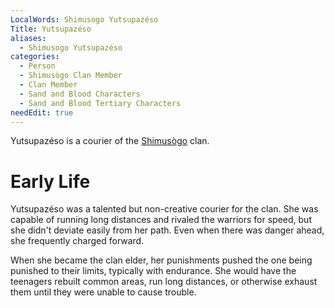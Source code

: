 ```yaml
---
LocalWords: Shimusogo Yutsupazéso
Title: Yutsupazéso
aliases:
  - Shimusogo Yutsupazéso
categories:
  - Person
  - Shimusògo Clan Member
  - Clan Member
  - Sand and Blood Characters
  - Sand and Blood Tertiary Characters
needEdit: true
---
```


Yutsupazéso is a courier of the [Shimusògo]() clan.

# Early Life

Yutsupazéso was a talented but non-creative courier for the clan. She was capable of running long distances and rivaled the warriors for speed, but she didn't deviate easily from her path. Even when there was danger ahead, she frequently charged forward.

When she became the clan elder, her punishments pushed the one being punished to their limits, typically with endurance. She would have the teenagers rebuilt common areas, run long distances, or otherwise exhaust them until they were unable to cause trouble.
